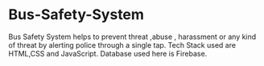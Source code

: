 # Bus-Safety-System
Bus Safety System helps to prevent  threat ,abuse , harassment or any kind of threat by alerting police through a single tap.
Tech Stack used are HTML,CSS and JavaScript.
Database used here is Firebase.
